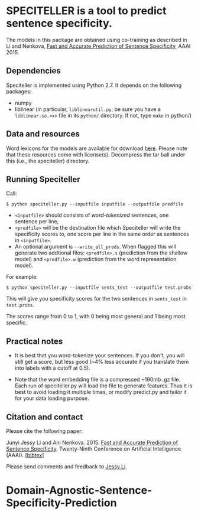 # SPECITELLER is a tool to predict sentence specificity.

The models in this package are obtained using co-training as described in Li and Nenkova, [Fast and Accurate Prediction of Sentence Specificity](http://www.seas.upenn.edu/~ljunyi/papers/specificity.pdf), AAAI 2015.

## Dependencies

Speciteller is implemented using Python 2.7. It depends on the following packages:

- numpy
- liblinear (in particular, `liblinearutil.py`; be sure you have a `liblinear.so.<x>` file in its `python/` directory. If not, type `make` in python/)

## Data and resources

Word lexicons for the models are available for download [here](http://www.cis.upenn.edu/~nlp/software/speciteller.html). Please note that these resources come with license(s). Decompress the tar ball under this (i.e., the speciteller) directory.

## Running Speciteller

Call:
```
$ python speciteller.py --inputfile inputfile --outputfile predfile
```

- `<inputfile>` should consists of *word-tokenized* sentences, one sentence per line;
- `<predfile>` will be the destination file which Speciteller will write the specificity scores to, one score per line in the same order as sentences in `<inputfile>`.
- An optional argument is `--write_all_preds`. When flagged this will generate two addtional files: `<predfile>.s` (prediction from the shallow model) and `<predfile>.w` (prediction from the word representation model).

For example:
```
$ python speciteller.py --inputfile sents_test --outputfile test.probs
```
This will give you specificity scores for the two sentences in `sents_test` in `test.probs`.

The scores range from 0 to 1, with 0 being most general and 1 being most specific.

## Practical notes
- It is best that you word-tokenize your sentences. If you don't, you will still get a score, but less good (~4% less accurate if you translate them into labels with a cutoff at 0.5).

- Note that the word embedding file is a compressed ~190mb .gz file. Each run of speciteller.py will load the file to generate features. Thus it is best to avoid loading it multiple times, or modify predict.py and tailor it for your data loading purpose.

## Citation and contact

Please cite the following paper:

Junyi Jessy Li and Ani Nenkova. 2015. [Fast and Accurate Prediction of Sentence Specificity](http://www.seas.upenn.edu/~ljunyi/papers/specificity.pdf). Twenty-Ninth Conference on Artificial Intelligence (AAAI). \[[bibtex](http://www.seas.upenn.edu/~ljunyi/papers/specificity.bib)\]

Please send comments and feedback to [Jessy Li](mailto:ljunyi@seas.upenn.edu).
# Domain-Agnostic-Sentence-Specificity-Prediction
